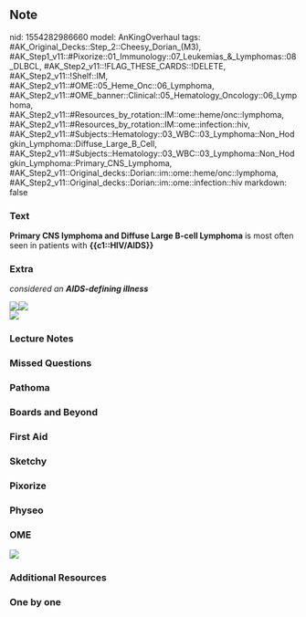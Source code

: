 ## Note
nid: 1554282986660
model: AnKingOverhaul
tags: #AK_Original_Decks::Step_2::Cheesy_Dorian_(M3), #AK_Step1_v11::#Pixorize::01_Immunology::07_Leukemias_&_Lymphomas::08_DLBCL, #AK_Step2_v11::!FLAG_THESE_CARDS::!DELETE, #AK_Step2_v11::!Shelf::IM, #AK_Step2_v11::#OME::05_Heme_Onc::06_Lymphoma, #AK_Step2_v11::#OME_banner::Clinical::05_Hematology_Oncology::06_Lymphoma, #AK_Step2_v11::#Resources_by_rotation::IM::ome::heme/onc::lymphoma, #AK_Step2_v11::#Resources_by_rotation::IM::ome::infection::hiv, #AK_Step2_v11::#Subjects::Hematology::03_WBC::03_Lymphoma::Non_Hodgkin_Lymphoma::Diffuse_Large_B_Cell, #AK_Step2_v11::#Subjects::Hematology::03_WBC::03_Lymphoma::Non_Hodgkin_Lymphoma::Primary_CNS_Lymphoma, #AK_Step2_v11::Original_decks::Dorian::im::ome::heme/onc::lymphoma, #AK_Step2_v11::Original_decks::Dorian::im::ome::infection::hiv
markdown: false

### Text
<div>
  <b>Primary CNS lymphoma and Diffuse Large B-cell Lymphoma</b> is
  most often seen in patients with <b>{{c1::HIV/AIDS}}</b>
</div>

### Extra
<i>considered an <b>AIDS-defining illness</b></i>
<div><img src="paste-98131412779656.jpg"><img src=
"paste-5717232831168513.jpg"></div>
<div><img src="paste-1544573318856705.jpg"></div>

### Lecture Notes


### Missed Questions


### Pathoma


### Boards and Beyond


### First Aid


### Sketchy


### Pixorize


### Physeo


### OME
<div class="ome-widget">
  <a href=
  "https://onlinemeded.org/spa/hematology-oncology/lymphoma/acquire?ref=anki">
  <img src="_OME_AnkiFlashcards_Lesson_3.png"></a>
</div>

### Additional Resources


### One by one

